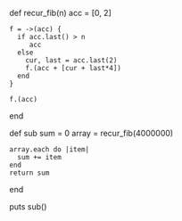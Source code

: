   def recur_fib(n)
    acc = [0, 2]
  
    f = ->(acc) {
      if acc.last() > n
         acc
      else
        cur, last = acc.last(2)
        f.(acc + [cur + last*4])
      end
    }
  
    f.(acc)
  end



  def sub
    sum = 0
    array = recur_fib(4000000)
    
    array.each do |item|
      sum += item
    end
    return sum
  end


  puts sub()